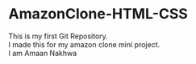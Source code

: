 # AmazonClone-HTML-CSS

This is my first Git Repository.
<br>
I made this for my amazon clone mini project.
<br>
I am Amaan Nakhwa

